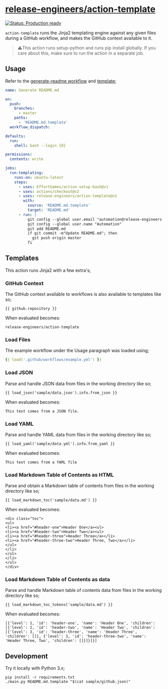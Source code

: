 <!-- README.md is auto-generated from README.md.template -->

# [release-engineers/action-template](https://github.com/release-engineers)

[![Status: Production ready](https://img.shields.io/badge/status-production_ready-green)](https://release-engineers.com/open-source-badges/)

`action-template` runs the Jinja2 templating engine against any given files during a GitHub workflow, and makes the GitHub context available to it.

> ⚠️This action runs setup-python and runs pip install globally. If you care about this, make sure to run the action in a separate job.

## Usage

Refer to the [generate-readme workflow](.github/workflows/generate-readme.yml) and [template](./README.md.template);

```yml
name: Generate README.md

on:
  push:
    branches:
      - master
    paths:
      - 'README.md.template'
  workflow_dispatch:

defaults:
  run:
    shell: bash --login {0}

permissions:
  contents: write

jobs:
  run-templating:
    runs-on: ubuntu-latest
    steps:
      - uses: EffortGames/action-setup-bash@v1
      - uses: actions/checkout@v2
      - uses: release-engineers/action-template@v1
        with:
          source: 'README.md.template'
          target: 'README.md'
      - run: |
          git config --global user.email "automation@release-engineers.com"
          git config --global user.name "Automation"
          git add README.md
          if git commit -m"Update README.md"; then
            git push origin master
          fi

```

## Templates

This action runs Jinja2 with a few extra's;

### GitHub Context

The GitHub context available to workflows is also available to templates like so;


```
{{ github.repository }}
```


When evaluated becomes:

```
release-engineers/action-template
```

### Load Files

The example workflow under the Usage paragraph was loaded using;


```yml
{{ load('.github/workflows/example.yml') }}
```


### Load JSON

Parse and handle JSON data from files in the working directory like so;


```
{{ load_json('sample/data.json').info.from_json }}
```


When evaluated becomes:

```
This text comes from a JSON file.
```

### Load YAML

Parse and handle YAML data from files in the working directory like so;


```
{{ load_yaml('sample/data.yml').info.from_yaml }}
```


When evaluated becomes:

```
This text comes from a YAML file
```

### Load Markdown Table of Contents as HTML

Parse and obtain a Markdown table of contents from files in the working directory like so;


```
{{ load_markdown_toc('sample/data.md') }}
```


When evaluated becomes:

```
<div class="toc">
<ul>
<li><a href="#header-one">Header One</a><ul>
<li><a href="#header-two">Header Two</a><ul>
<li><a href="#header-three">Header Three</a></li>
<li><a href="#header-three-two">Header Three, Two</a></li>
</ul>
</li>
</ul>
</li>
</ul>
</div>

```

### Load Markdown Table of Contents as data

Parse and handle Markdown table of contents data from files in the working directory like so;


```
{{ load_markdown_toc_tokens('sample/data.md') }}
```


When evaluated becomes:

```
[{'level': 1, 'id': 'header-one', 'name': 'Header One', 'children': [{'level': 2, 'id': 'header-two', 'name': 'Header Two', 'children': [{'level': 3, 'id': 'header-three', 'name': 'Header Three', 'children': []}, {'level': 3, 'id': 'header-three-two', 'name': 'Header Three, Two', 'children': []}]}]}]
```

## Development

Try it locally with Python 3.x;

    pip install -r requirements.txt
    ./main.py README.md.template "$(cat sample/github.json)"
